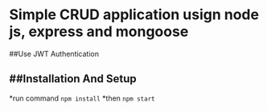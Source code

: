 # Simple CRUD application usign node js, express and mongoose

##Use JWT Authentication

##Installation And Setup
---
*run command `npm install`
*then `npm start`

